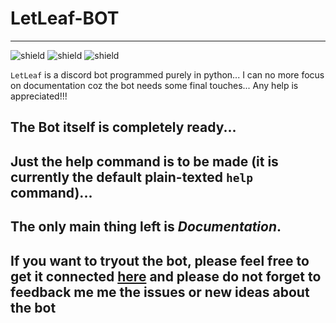 # LetLeaf-BOT
---
![shield](https://img.shields.io/badge/STATUS-Under%20Construction-blue?style=for-the-badge&color=0F0000)
![shield](https://img.shields.io/badge/As%20of-21st%20of%20May,%202021-00F00F?style=for-the-badge)
![shield](https://img.shields.io/badge/PURE-PYTHON-blue?style=for-the-badge&color=0000FF&logo=python)

`LetLeaf` is a discord bot programmed purely in python...
I can no more focus on documentation coz the bot needs some final touches...
Any help is appreciated!!!

## The Bot itself is completely ready...
## Just the help command is to be made (it is currently the default plain-texted `help` command)...
## The only main thing left is ***Documentation***.
## If you want to tryout the bot, please feel free to get it connected [here](https://discord.com/api/oauth2/authorize?client_id=840807839182225409&permissions=1425501271&scope=bot) and please do not forget to feedback me me the issues or new ideas about the bot

